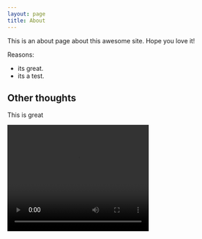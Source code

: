 ```yaml
---
layout: page
title: About
---
```


This is an about page about this awesome site.
Hope you love it!

Reasons:
- its great.
- its a test.

## Other thoughts

This is great



<video width="320" height="240" controls>
<source src="../../Websiteland/Twitter/FLT.mp4" type="video/mpeg">
Your browser does not support this awesome video title.
</video>
